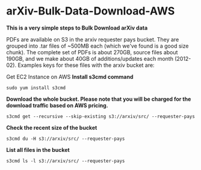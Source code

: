 # arXiv-Bulk-Data-Download-AWS

**This is a very simple steps to Bulk Download arXiv data**

PDFs are available on S3 in the arxiv requester pays bucket. They are grouped into .tar files of \~500MB each (which we've found is a good size chunk). The complete set of PDFs is about 270GB, source files about 190GB, and we make about 40GB of additions/updates each month (2012-02). Examples keys for these files with the arxiv bucket are:



Get EC2 Instance on AWS 
**Install s3cmd command**

```sudo yum install s3cmd```

**Download the whole bucket. Please note that you will be charged for the download traffic based on AWS pricing.** 

```s3cmd get --recursive --skip-existing s3://arxiv/src/ --requester-pays```

**Check the recent size of the bucket**

```s3cmd du -H s3://arxiv/src/ --requester-pays```

**List all files in the bucket**

```s3cmd ls -l s3://arxiv/src/ --requester-pays```
